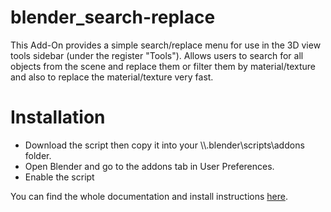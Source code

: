 # blender_search-replace
This Add-On provides a simple search/replace menu for use in the 3D view tools sidebar (under the register "Tools"). Allows users to search for all objects from the scene and replace them or filter them by material/texture and also to replace the material/texture very fast.

<h1>Installation</h1>

<ul>
	<li>Download the script then copy it into your \\.blender\scripts\addons folder.</li>
	<li>Open Blender and go to the addons tab in User Preferences.</li>
	<li>Enable the script</li>
</ul>

You can find the whole documentation and install instructions <a href="https://wiki.blender.org/index.php/Extensions:2.6/Py/Scripts/3D_interaction/Material_Search">here</a>.
